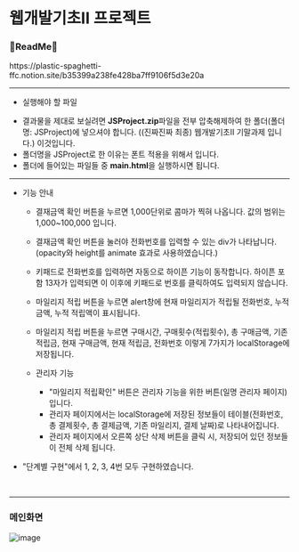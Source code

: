 # 웹개발기초II 프로젝트

<h3>📌ReadMe📌</h3>
https://plastic-spaghetti-ffc.notion.site/b35399a238fe428ba7ff9106f5d3e20a

***

* 실행해야 할 파일
 - 결과물을 제대로 보실려면 **JSProject.zip**파일을 전부 압축해제하여 한 폴더(폴더명: JSProject)에 넣으셔야 합니다. ((진짜진짜 최종) 웹개발기초II 기말과제 입니다.) 이것입니다.
 - 폴더명을 JSProject로 한 이유는 폰트 적용을 위해서 입니다.
 - 폴더에 들어있는 파일들 중 **main.html**을 실행하시면 됩니다.

***

* 기능 안내
    - 결재금액 확인 버튼을 누르면 1,000단위로 콤마가 찍혀 나옵니다. 값의 범위는 1,000~100,000 입니다.
    - 결재금액 확인 버튼을 눌러야 전화번호를 입력할 수 있는 div가 나타납니다.(opacity와 height를 animate 효과로 사용하였습니다.)
    - 키패드로 전화번호를 입력하면 자동으로 하이픈 기능이 동작합니다. 하이픈 포함 13자가 입력되면 이 이후에 키패드로 번호를 클릭하여도 입력되지 않습니다.
    - 마일리지 적립 버튼을 누르면 alert창에 현재 마일리지가 적립될 전화번호, 누적 금액, 누적 적립액이 표시됩니다.
    - 마일리지 적립 버튼을 누르면 구매시간, 구매횟수(적립횟수), 총 구매금액, 기존 적립금, 현재 구매금액, 현재 적립금, 전화번호 이렇게 7가지가 localStorage에 저장됩니다.

  
  - 관리자 기능 
    + "마일리지 적립확인" 버튼은 관리자 기능을 위한 버튼(일명 관리자 페이지) 입니다.
    + 관리자 페이지에서는 localStorage에 저장된 정보들이 테이블(전화번호, 총 결제횟수, 총 결제금액, 기존 마일리지, 결제 날짜)로 나타내어집니다.
    + 관리자 페이지에서 오른쪽 상단 삭제 버튼을 클릭 시, 저장되어 있던 정보들이 전체 삭제 됩니다.
    

* "단계별 구현"에서 1, 2, 3, 4번 모두 구현하였습니다.
  
<br>

------------

### 메인화면

![image](https://user-images.githubusercontent.com/65286862/134458356-11e19c18-70cf-4299-b74e-b2c7db56a97b.png)
  

  
